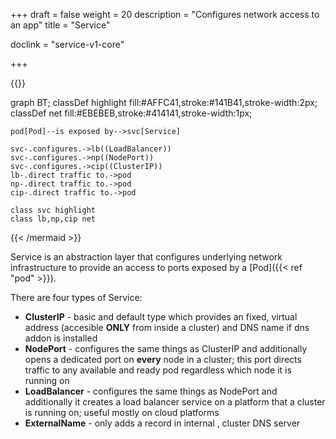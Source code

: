 +++
draft = false
weight = 20
description = "Configures network access to an app"
title = "Service"

doclink = "service-v1-core"

+++

{{<mermaid>}}

graph BT;
    classDef highlight fill:#AFFC41,stroke:#141B41,stroke-width:2px;
    classDef net fill:#EBEBEB,stroke:#414141,stroke-width:1px;
    
    pod[Pod]--is exposed by-->svc[Service]

    svc-.configures.->lb((LoadBalancer))
    svc-.configures.->np((NodePort))
    svc-.configures.->cip((ClusterIP))
    lb-.direct traffic to.->pod
    np-.direct traffic to.->pod
    cip-.direct traffic to.->pod

    class svc highlight
    class lb,np,cip net

{{< /mermaid >}}

Service is an abstraction layer that configures underlying network infrastructure to provide an access to ports exposed by a [Pod]({{< ref "pod" >}}).

There are four types of Service:

* **ClusterIP** - basic and default type which provides an fixed, virtual address (accesible **ONLY** from inside a cluster) and DNS name if dns addon is installed 
* **NodePort** - configures the same things as ClusterIP and additionally opens a dedicated port on **every** node in a cluster; this port directs traffic to any available and ready pod regardless which node it is running on
* **LoadBalancer** - configures the same things as NodePort and additionally it creates a load balancer service on a platform that a cluster is running on; useful mostly on cloud platforms
* **ExternalName** - only adds a record in internal , cluster DNS server 


